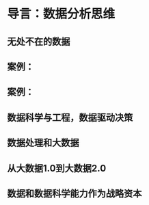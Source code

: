 # 导言：数据分析思维
## 无处不在的数据
## 案例：
## 案例：
## 数据科学与工程，数据驱动决策
## 数据处理和大数据
## 从大数据1.0到大数据2.0
## 数据和数据科学能力作为战略资本

